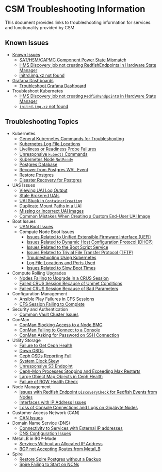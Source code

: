 # CSM Troubleshooting Information

This document provides links to troubleshooting information for services and functionality provided by CSM.

## Known Issues

* [Known Issues](#known-issues)
    * [SAT/HSM/CAPMC Component Power State Mismatch](known_issues/component_power_state_mismatch.md)
    * [HMS Discovery job not creating RedfishEndpoints in Hardware State Manager](known_issues/discovery_job_not_creating_redfish_endpoints.md)
    * [initrd.img.xz not found](known_issues/initrd.img.zx_not_found.md) 
 * [Grafana Dashboards](../operations/system_management_health/Grafana_Dashboards_by_Component.md)
    * [Troubleshoot Grafana Dashboard](../operations/system_management_health/Troubleshoot_Grafana_Dashboard.md)
 * Troubleshoot Kubernetes
    * [HMS Discovery job not creating `RedfishEndpoint`s in Hardware State Manager](known_issues/discovery_job_not_creating_redfish_endpoints.md)
    * [`initrd.img.xz` not found](known_issues/initrd.img.zx_not_found.md)

## Troubleshooting Topics

* Kubernetes
    * [General Kubernetes Commands for Troubleshooting](kubernetes/Kubernetes_Troubleshooting_Information.md)
    * [Kubernetes Log File Locations](kubernetes/Kubernetes_Log_File_Locations.md)
    * [Liveliness or Readiness Probe Failures](kubernetes/Troubleshoot_Liveliness_Readiness_Probe_Failures.md)
    * [Unresponsive `kubectl` Commands](kubernetes/Troubleshoot_Unresponsive_kubectl_Commands.md)
    * [Kubernetes Node `NotReady`](kubernetes/Troubleshoot_Kubernetes_Node_NotReady.md)
    * [Postgres Database](../operations/kubernetes/Troubleshoot_Postgres_Database.md)
    * [Recover from Postgres WAL Event](../operations/kubernetes/Troubleshoot_Postgres_Database.md)
    * [Restore Postgres](../operations/kubernetes/Restore_Postgres.md)
    * [Disaster Recovery for Postgres](../operations/kubernetes/Disaster_Recovery_Postgres.md)
* UAS Issues
    * [Viewing UAI Log Output](../operations/UAS_user_and_admin_topics/Troubleshoot_UAIs_by_Viewing_Log_Output.md)
    * [Stale Brokered UAIs](../operations/UAS_user_and_admin_topics/Troubleshoot_Stale_Brokered_UAIs.md)
    * [UAI Stuck in `ContainerCreating`](../operations/UAS_user_and_admin_topics/Troubleshoot_UAI_Stuck_in_ContainerCreating.md)
    * [Duplicate Mount Paths in a UAI](../operations/UAS_user_and_admin_topics/Troubleshoot_Duplicate_Mount_Paths_in_a_UAI.md)
    * [Missing or Incorrect UAI Images](../operations/UAS_user_and_admin_topics/Troubleshoot_Missing_or_Incorrect_UAI_Images.md)
    * [Common Mistakes When Creating a Custom End-User UAI Image](../operations/UAS_user_and_admin_topics/Troubleshoot_Common_Mistakes_when_Creating_a_Custom_End-User_UAI_Image.md)
* Boot Issues
    * [UAN Boot Issues](../operations/boot_orchestration/Troubleshoot_UAN_Boot_Issues.md)
    * Compute Node Boot Issues
        * [Issues Related to Unified Extensible Firmware Interface (UEFI)](../operations/boot_orchestration/Troubleshoot_Compute_Node_Boot_Issues_Related_to_Unified_Extensible_Firmware_Interface_UEFI.md)
        * [Issues Related to Dynamic Host Configuration Protocol (DHCP)](../operations/boot_orchestration/Troubleshoot_Compute_Node_Boot_Issues_Related_to_Dynamic_Host_Configuration_Protocol_DHCP.md)
        * [Issues Related to the Boot Script Service](../operations/boot_orchestration/Troubleshoot_Compute_Node_Boot_Issues_Related_to_the_Boot_Script_Service_BSS.md)
        * [Issues Related to Trivial File Transfer Protocol (TFTP)](../operations/boot_orchestration/Troubleshoot_Compute_Node_Boot_Issues_Related_to_Trivial_File_Transfer_Protocol_TFTP.md)
        * [Troubleshooting Using Kubernetes](../operations/boot_orchestration/Troubleshoot_Compute_Node_Boot_Issues_Using_Kubernetes.md)
        * [Log File Locations and Ports Used](../operations/boot_orchestration/Log_File_Locations_and_Ports_Used_in_Compute_Node_Boot_Troubleshooting.md)
        * [Issues Related to Slow Boot Times](../operations/boot_orchestration/Troubleshoot_Compute_Node_Boot_Issues_Related_to_Slow_Boot_Times.md)
* Compute Rolling Upgrades
    * [Nodes Failing to Upgrade in a CRUS Session](../operations/compute_rolling_upgrades/Troubleshoot_Nodes_Failing_to_Upgrade_in_a_CRUS_Session.md)
    * [Failed CRUS Session Because of Unmet Conditions](../operations/compute_rolling_upgrades/Troubleshoot_a_Failed_CRUS_Session_Due_to_Unmet_Conditions.md)
    * [Failed CRUS Session Because of Bad Parameters](../operations/compute_rolling_upgrades/Troubleshoot_a_Failed_CRUS_Session_Due_to_Bad_Parameters.md)
* Configuration Management
    * [Ansible Play Failures in CFS Sessions](../operations/configuration_management/Troubleshoot_Ansible_Play_Failures_in_CFS_Sessions.md)
    * [CFS Session Failing to Complete](../operations/configuration_management/Troubleshoot_CFS_Session_Failing_to_Complete.md)
* Security and Authentication
    * [Common Vault Cluster Issues](../operations/security_and_authentication/Troubleshoot_Common_Vault_Cluster_Issues.md)
* ConMan
    * [ConMan Blocking Access to a Node BMC](../operations/conman/Troubleshoot_ConMan_Blocking_Access_to_a_Node_BMC.md)
    * [ConMan Failing to Connect to a Console](../operations/conman/Troubleshoot_ConMan_Failing_to_Connect_to_a_Console.md)
    * [ConMan Asking for Password on SSH Connection](../operations/conman/Troubleshoot_ConMan_Asking_for_Password_on_SSH_Connection.md)
* Utility Storage
    * [Failure to Get Ceph Health](../operations/utility_storage/Troubleshoot_Failure_to_Get_Ceph_Health.md)
    * [Down OSDs](../operations/utility_storage/Troubleshoot_a_Down_OSD.md)
    * [Ceph OSDs Reporting Full](../operations/utility_storage/Troubleshoot_Ceph_OSDs_Reporting_Full.md)
    * [System Clock Skew](../operations/utility_storage/Troubleshoot_System_Clock_Skew.md)
    * [Unresponsive S3 Endpoint](../operations/utility_storage/Troubleshoot_an_Unresponsive_S3_Endpoint.md)
    * [Ceph-Mon Processes Stopping and Exceeding Max Restarts](../operations/utility_storage/Troubleshoot_Ceph-Mon_Processes_Stopping_and_Exceeding_Max_Restarts.md)
    * [Large Object Map Objects in Ceph Health](../operations/utility_storage/Troubleshoot_Large_Object_Map_Objects_in_Ceph_Health.md)
    * [Failure of RGW Health Check](../operations/utility_storage/Troubleshoot_RGW_Health_Check_Fail.md)
* Node Management
    * [Issues with Redfish Endpoint `DiscoveryCheck` for Redfish Events from Nodes](../operations/node_management/Troubleshoot_Issues_with_Redfish_Endpoint_Discovery.md)
    * [Interfaces with IP Address Issues](../operations/node_management/Troubleshoot_Interfaces_with_IP_Address_Issues.md)
    * [Loss of Console Connections and Logs on Gigabyte Nodes](../operations/node_management/Troubleshoot_Loss_of_Console_Connections_and_Logs_on_Gigabyte_Nodes.md)
* Customer Access Network (CAN)
    * [CAN Issues](../operations/network/customer_access_network/Troubleshoot_CAN_Issues.md)
* Domain Name Service (DNS)
    * [Connectivity to Services with External IP addresses](../operations/network/external_dns/Troubleshoot_Systems_Not_Provisioned_with_External_IP_Addresses.md)
    * [DNS Configuration Issues](../operations/network/external_dns/Troubleshoot_DNS_Configuration_Issues.md)
* MetalLB in BGP-Mode
    * [Services Without an Allocated IP Address](../operations/network/metallb_bgp/Troubleshoot_Services_without_an_Allocated_IP_Address.md)
    * [BGP not Accepting Routes from MetalLB](../operations/network/metallb_bgp/Troubleshoot_BGP_not_Accepting_Routes_from_MetalLB.md)
* Spire
    * [Restore Spire Postgres without a Backup](../operations/spire/Restore_Spire_Postgres_without_a_Backup.md)
    * [Spire Failing to Start on NCNs](../operations/spire/Troubleshoot_Spire_Failing_to_Start_on_NCNs.md)
